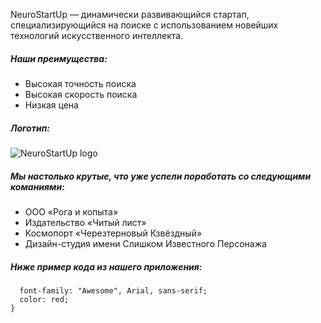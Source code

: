NeuroStartUp — динамически развивающийся стартап, специализирующийся на поиске с использованием новейших технологий искусственного интеллекта. 
##### Наши преимущества: 
* Высокая точность поиска
* Высокая скорость поиска
* Низкая ценa 

##### Логотип:
![NeuroStartUp logo](https://camo.githubusercontent.com/79ee96a8b8fa098c44d1ca302006f24d008408a1c22fc13260437214d705a23d/68747470733a2f2f6e65746f6c6f67792d636f64652e6769746875622e696f2f6769742d686f6d65776f726b732f696e74726f64756374696f6e2f6173736574732f6c6f676f2e706e67)

##### Мы настолько крутые, что уже успели поработать со следующими команиями:

* ООО «Рога и копыта» 
* Издательство «Читый лист»
* Космопорт «Черезтерновый Кзвёздный»
* Дизайн-студия имени Слишком Известного Персонажа

##### Ниже пример кода из нашего приложения:

```.selector {
  font-family: "Awesome", Arial, sans-serif;
  color: red;
}
```
